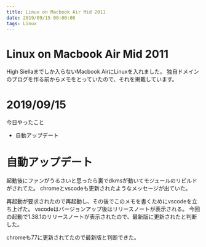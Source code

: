 ```yaml
---
title: Linux on Macbook Air Mid 2011
date: 2019/09/15 00:00:00
tags: Linux
---
```

# Linux on Macbook Air Mid 2011
High Siellaまでしか入らないMacbook AirにLinuxを入れました。
独自ドメインのブログを作る前からメモをとっていたので、それを掲載しています。

# 2019/09/15
今日やったこと

- 自動アップデート

# 自動アップデート
起動後にファンがうるさいと思ったら裏でdkmsが動いてモジュールのリビルドがされてた。
chromeとvscodeも更新されたようなメッセージが出ていた。

再起動が要求されたので再起動し、その後でこのメモを書くためにvscodeを立ち上げた。
vscodeはバージョンアップ後はリリースノートが表示される。
今回の起動で1.38.1のリリースノートが表示されたので、最新版に更新されたと判断した。

chromeも77に更新されてたので最新版と判断できた。
